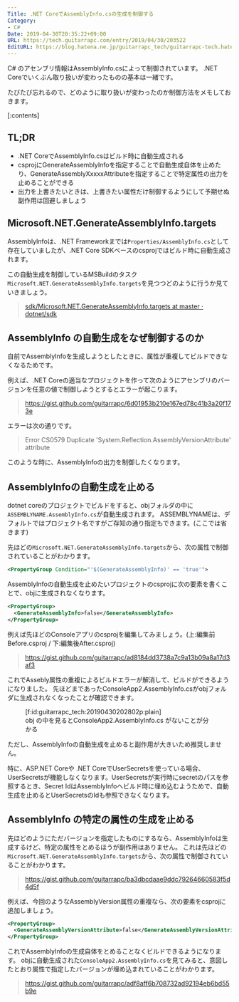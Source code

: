 ```yaml
---
Title: .NET CoreでAssemblyInfo.csの生成を制御する
Category:
- C#
Date: 2019-04-30T20:35:22+09:00
URL: https://tech.guitarrapc.com/entry/2019/04/30/203522
EditURL: https://blog.hatena.ne.jp/guitarrapc_tech/guitarrapc-tech.hatenablog.com/atom/entry/17680117127096200906
---
```


C# のアセンブリ情報はAssemblyInfo.csによって制御されています。
.NET Coreでいくぶん取り扱いが変わったものの基本は一緒です。

たびたび忘れるので、どのように取り扱いが変わったのか制御方法をメモしておきます。

[:contents]

## TL;DR

* .NET CoreでAssemblyInfo.csはビルド時に自動生成される
* csprojにGenerateAssemblyInfoを指定することで自動生成自体を止めたり、GenerateAssemblyXxxxxAttributeを指定することで特定属性の出力を止めることができる
* 出力を上書きたいときは、上書きたい属性だけ制御するようにして予期せぬ副作用は回避しましょう

## Microsoft.NET.GenerateAssemblyInfo.targets

AssemblyInfoは、.NET Frameworkまでは`Properties/AssemblyInfo.cs`として存在していましたが、.NET Core SDKベースのcsprojではビルド時に自動生成されます。

この自動生成を制御しているMSBuildのタスク`Microsoft.NET.GenerateAssemblyInfo.targets`を見つつどのように行うか見ていきましょう。

> [sdk/Microsoft\.NET\.GenerateAssemblyInfo\.targets at master · dotnet/sdk](https://github.com/dotnet/sdk/blob/master/src/Tasks/Microsoft.NET.Build.Tasks/targets/Microsoft.NET.GenerateAssemblyInfo.targets)

## AssemblyInfo の自動生成をなぜ制御するのか

自前でAssemblyInfoを生成しようとしたときに、属性が重複してビルドできなくなるためです。

例えば、.NET Coreの適当なプロジェクトを作って次のようにアセンブリのバージョンを任意の値で制御しようとするとエラーが起こります。

> https://gist.github.com/guitarrapc/6d01953b210e167ed78c41b3a20f173e

エラーは次の通りです。

> Error	CS0579	Duplicate 'System.Reflection.AssemblyVersionAttribute' attribute

このような時に、AssemblyInfoの出力を制御したくなります。

## AssemblyInfoの自動生成を止める

dotnet coreのプロジェクトでビルドをすると、objフォルダの中に`ASSEMBLYNAME.AssemblyInfo.cs`が自動生成されます。
ASSEMBLYNAMEは、デフォルトではプロジェクト名ですがご存知の通り指定もできます。(ここでは省きます)

先ほどの`Microsoft.NET.GenerateAssemblyInfo.targets`から、次の属性で制御されていることがわかります。

```xml
<PropertyGroup Condition="'$(GenerateAssemblyInfo)' == 'true'">
```

AssemblyInfoの自動生成を止めたいプロジェクトのcsprojに次の要素を書くことで、objに生成されなくなります。

```xml
<PropertyGroup>
  <GenerateAssemblyInfo>false</GenerateAssemblyInfo>
</PropertyGroup>
```

例えば先ほどのConsoleアプリのcsprojを編集してみましょう。(上:編集前Before.csproj / 下:編集後After.csproj)

> https://gist.github.com/guitarrapc/ad8184dd3738a7c9a13b09a8a17d3af3

これでAssebly属性の重複によるビルドエラーが解消して、ビルドができるようになりました。
先ほどまであったConsoleApp2.AssemblyInfo.csがobjフォルダに生成されなくなったことが確認できます。

<figure class="figure-image figure-image-fotolife" title="obj の中を見るとConsoleApp2.AssemblyInfo.cs がないことが分かる">[f:id:guitarrapc_tech:20190430202802p:plain]<figcaption>obj の中を見るとConsoleApp2.AssemblyInfo.cs がないことが分かる</figcaption></figure>

ただし、AssemblyInfoの自動生成を止めると副作用が大きいため推奨しません。

特に、ASP.NET Coreや .NET CoreでUserSecretsを使っている場合、UserSecretsが機能しなくなります。UserSecretsが実行時にsecretのパスを参照するとき、Secret IdはAssemblyInfoへビルド時に埋め込むようためで、自動生成を止めるとUserSecretsのIdも参照できなくなります。

## AssemblyInfo の特定の属性の生成を止める

先ほどのようにただバージョンを指定したものにするなら、AssemblyInfoは生成するけど、特定の属性をとめるほうが副作用はありません。
これは先ほどの`Microsoft.NET.GenerateAssemblyInfo.targets`から、次の属性で制御されていることがわかります。

> https://gist.github.com/guitarrapc/ba3dbcdaae9ddc79264660583f5d4d5f

例えば、今回のようなAssemblyVersion属性の重複なら、次の要素をcsprojに追加しましょう。

```xml
<PropertyGroup>
  <GenerateAssemblyVersionAttribute>false</GenerateAssemblyVersionAttribute>
</PropertyGroup>
```

これでAssemblyInfoの生成自体をとめることなくビルドできるようになります。
objに自動生成された`ConsoleApp2.AssemblyInfo.cs`を見てみると、意図したとおり属性で指定したバージョンが埋め込まれていることがわかります。

> https://gist.github.com/guitarrapc/adf8aff6b708732ad92194eb6bd55b9e
